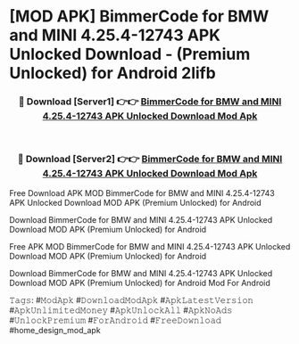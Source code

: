 # [MOD APK] BimmerCode for BMW and MINI 4.25.4-12743 APK Unlocked Download - (Premium Unlocked) for Android 2lifb



<div align="center">
<h3>🔴 Download [Server1] 👉👉 <a href="https://momento.my/?title=BimmerCode_for_BMW_and_MINI_4.25.4-12743_APK_Unlocked_Download">BimmerCode for BMW and MINI 4.25.4-12743 APK Unlocked Download Mod Apk</a></h3><br>

<h3>🔴 Download [Server2] 👉👉 <a href="https://momento.my/?title=BimmerCode_for_BMW_and_MINI_4.25.4-12743_APK_Unlocked_Download">BimmerCode for BMW and MINI 4.25.4-12743 APK Unlocked Download Mod Apk</a></h3>
</div>



Free Download APK MOD BimmerCode for BMW and MINI 4.25.4-12743 APK Unlocked Download MOD APK (Premium Unlocked) for Android

Download BimmerCode for BMW and MINI 4.25.4-12743 APK Unlocked Download MOD APK (Premium Unlocked) for Android

Free APK MOD BimmerCode for BMW and MINI 4.25.4-12743 APK Unlocked Download MOD APK (Premium Unlocked) for Android

Download BimmerCode for BMW and MINI 4.25.4-12743 APK Unlocked Download MOD APK (Premium Unlocked) for Android Mod For Android

𝚃𝚊𝚐𝚜: #𝙼𝚘𝚍𝙰𝚙𝚔 #𝙳𝚘𝚠𝚗𝚕𝚘𝚊𝚍𝙼𝚘𝚍𝙰𝚙𝚔 #𝙰𝚙𝚔𝙻𝚊𝚝𝚎𝚜𝚝𝚅𝚎𝚛𝚜𝚒𝚘𝚗 #𝙰𝚙𝚔𝚄𝚗𝚕𝚒𝚖𝚒𝚝𝚎𝚍𝙼𝚘𝚗𝚎𝚢 #𝙰𝚙𝚔𝚄𝚗𝚕𝚘𝚌𝚔𝙰𝚕𝚕 #𝙰𝚙𝚔𝙽𝚘𝙰𝚍𝚜 #𝚄𝚗𝚕𝚘𝚌𝚔𝙿𝚛𝚎𝚖𝚒𝚞𝚖 #𝙵𝚘𝚛𝙰𝚗𝚍𝚛𝚘𝚒𝚍 #𝙵𝚛𝚎𝚎𝙳𝚘𝚠𝚗𝚕𝚘𝚊𝚍 #home_design_mod_apk
